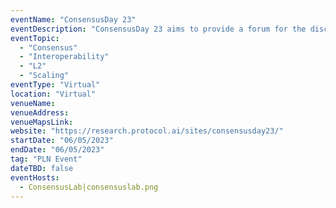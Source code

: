 ```yaml
---
eventName: "ConsensusDay 23"
eventDescription: "ConsensusDay 23 aims to provide a forum for the discussion of early-stage but high-impact research with scientific interest and real-world applications."
eventTopic: 
  - "Consensus"
  - "Interoperability"
  - "L2"
  - "Scaling"
eventType: "Virtual"
location: "Virtual"
venueName: 
venueAddress: 
venueMapsLink: 
website: "https://research.protocol.ai/sites/consensusday23/"
startDate: "06/05/2023"
endDate: "06/05/2023"
tag: "PLN Event"
dateTBD: false
eventHosts:
  - ConsensusLab|consensuslab.png
---
```

